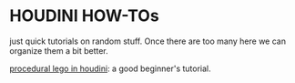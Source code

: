 # HOUDINI HOW-TOs

just quick tutorials on random stuff. Once there are too many here we can organize them a bit better.

[procedural lego in houdini](https://www.youtube.com/watch?v=kljy7fuPc5k&feature=youtu.be): a good beginner's tutorial.

